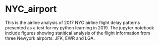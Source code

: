 # NYC_airport


This is the airline analysis of 2017 NYC airline flight delay patterns presented as a test for my python learning in 2019. 
The jupyter notebook include figures showing statitical analysis of the flight information from three Newyork airports: JFK, EWR and LGA.

